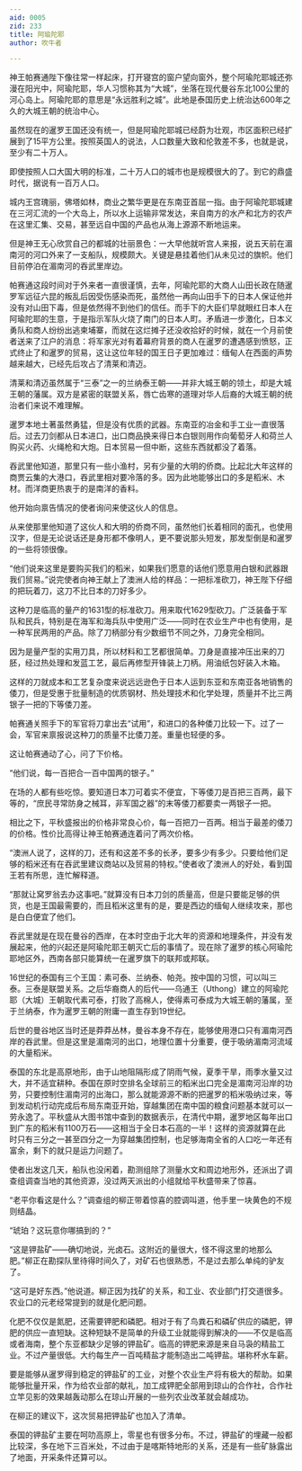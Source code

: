 ```yaml
---
aid: 0005
zid: 233
title: 阿瑜陀耶
author: 吹牛者

---
```




  神王帕赛通陛下像往常一样起床，打开寝宫的窗户望向窗外，整个阿瑜陀耶城还弥漫在阳光中，阿瑜陀耶，华人习惯称其为“大城”，坐落在现代曼谷东北100公里的河心岛上。阿瑜陀耶的意思是“永远胜利之城”。此地是泰国历史上统治达600年之久的大城王朝的统治中心。

  虽然现在的暹罗王国还没有统一，但是阿瑜陀耶城已经蔚为壮观，市区面积已经扩展到了15平方公里。按照英国人的说法，人口数量大致和伦敦差不多，也就是说，至少有二十万人。

  即使按照人口大国大明的标准，二十万人口的城市也是规模很大的了。到它的鼎盛时代，据说有一百万人口。

  城内王宫瑰丽，佛塔如林，商业之繁华更是在东南亚首屈一指。由于阿瑜陀耶城建在三河汇流的一个大岛上，所以水上运输非常发达，来自南方的水产和北方的农产在这里汇集、交易，甚至远自中国的产品也从海上源源不断地运来。

  但是神王无心欣赏自己的都城的壮丽景色：一大早他就听宫人来报，说五天前在湄南河的河口外来了一支船队，规模颇大。关键是悬挂着他们从未见过的旗帜。他们目前停泊在湄南河的吞武里岸边。

  帕赛通这段时间对于外来者一直很谨慎，去年，阿瑜陀耶的大商人山田长政在随暹罗军远征六昆的叛乱后因受伤感染而死，虽然他一再向山田手下的日本人保证他并没有对山田下毒，但是依然得不到他们的信任。而手下的大臣们早就眼红日本人在阿瑜陀耶的生意，于是指示军队火烧了南门的日本人町。矛盾进一步激化，日本义勇队和商人纷纷出逃柬埔寨，而就在这烂摊子还没收拾好的时候，就在一个月前使者送来了江户的消息：将军家光对有着幕府背景的商人在暹罗的遭遇感到愤怒，正式终止了和暹罗的贸易，这让这位年轻的国王日子更加难过：缅甸人在西面的声势越来越大，已经先后攻占了清莱和清迈。

  清莱和清迈虽然属于“三泰”之一的兰纳泰王朝——并非大城王朝的领土，却是大城王朝的藩属。双方是紧密的联盟关系，唇亡齿寒的道理对华人后裔的大城王朝的统治者们来说不难理解。

  暹罗本地土著虽然勇猛，但是没有优质的武器。东南亚的冶金和手工业一直很落后。过去刀剑都从日本进口，出口商品换来得日本白银则用作向葡萄牙人和荷兰人购买火药、火绳枪和大炮。日本贸易一但中断，这些东西就都没了着落。

  吞武里他知道，那里只有一些小渔村，另有少量的大明的侨商。比起北大年这样的商贾云集的大港口，吞武里相对要冷落的多。因为此地能够出口的多是稻米、木材。而洋商更热衷于的是南洋的香料。

  他开始向禀告情况的使者询问来使这伙人的信息。

  从来使那里他知道了这伙人和大明的侨商不同，虽然他们长着相同的面孔，也使用汉字，但是无论说话还是身形都不像明人，更不要说那头短发，那发型倒是和暹罗的一些将领很像。

  “他们说来这里是要购买我们的稻米，如果我们愿意的话他们愿意用白银和武器跟我们贸易。”说完使者向神王献上了澳洲人给的样品：一把标准砍刀，神王陛下仔细的把玩着刀，这刀不比日本的刀好多少。

  这种刀是临高的量产的1631型的标准砍刀。用来取代1629型砍刀。广泛装备于军队和民兵，特别是在海军和海兵队中使用广泛——同时在农业生产中也有使用，是一种军民两用的产品。除了刀柄部分有少数细节不同之外，刀身完全相同。

  因为是量产型的实用刀具，所以材料和工艺都很简单。刀身是直接冲压出来的刀胚，经过热处理和发蓝工艺，最后再修型开锋装上刀柄。用油纸包好装入木箱。

  这样的刀就成本和工艺复杂度来说远远逊色于日本人运到东亚和东南亚各地销售的倭刀，但是受惠于批量制造的优质钢材、热处理技术和化学处理，质量并不比三两银子一把的下等倭刀差。

  帕赛通关照手下的军官将刀拿出去“试用”，和进口的各种倭刀比较一下。过了一会，军官来禀报说这种刀的质量不比倭刀差。重量也轻便的多。

  这让帕赛通动了心，问了下价格。

  “他们说，每一百把合一百中国两的银子。”

  在场的人都有些吃惊。要知道日本刀可着实不便宜，下等倭刀是百把三百两，最下等的，“庶民寻常防身之械耳，非军国之器”的末等倭刀都要卖一两银子一把。

  相比之下，平秋盛报出的价格非常良心价，每一百把刀一百两。相当于最差的倭刀的价格。性价比高得让神王帕赛通连着问了两次价格。

  “澳洲人说了，这样的刀，还有和这差不多的长矛，要多少有多少。只要给他们足够的稻米还有在吞武里建议商站以及贸易的特权。”使者收了澳洲人的好处，看到国王若有所思，连忙解释道。

  “那就让窝罗翁去办这事吧。”就算没有日本刀剑的质量高，但是只要能足够的供货，也是王国最需要的，而且稻米这里有的是，要是西边的缅甸人继续攻来，那也是白白便宜了他们。

  吞武里就是在现在曼谷的西岸，在本时空由于北大年的资源和地理条件，并没有发展起来，他的兴起还是阿瑜陀耶王朝灭亡后的事情了。现在除了暹罗的核心阿瑜陀耶地区外，西南各部只能算统一在暹罗旗下的联邦或邦联。

  16世纪的泰国有三个王国：素可泰、兰纳泰、帕尧。按中国的习惯，可以叫三泰。三泰是联盟关系。之后华裔商人的后代——乌通王（Uthong）建立的阿瑜陀耶（大城）王朝取代素可泰，打败了高棉人，使得素可泰成为大城王朝的藩属，至于兰纳泰，作为暹罗王朝的附庸一直生存到19世纪。

  后世的曼谷地区当时还是莽莽丛林，曼谷本身不存在，能够使用港口只有湄南河西岸的吞武里。但是这里是湄南河的出口，地理位置十分重要，便于吸纳湄南河流域的大量稻米。

  泰国的东北是高原地形，由于山地阻隔形成了阴雨气候，夏季干旱，雨季水量又过大，并不适宜耕种。泰国在原时空排名全球前三的稻米出口完全是湄南河沿岸的功劳，只要控制住湄南河的出海口，那么就能源源不断的把暹罗的稻米吸纳过来，等到发动机行动完成后布局东南亚开始，穿越集团在南中国的粮食问题基本就可以一劳永逸了。平秋盛从大图书馆中查到的数据表示，在清代中期，暹罗地区每年出口到广东的稻米有1100万石——这相当于全日本石高的一半！这样的资源就算在此时只有三分之一甚至四分之一为穿越集团控制，也足够海南全省的人口吃一年还有富余，剩下的就只是运力问题了。

  使者出发这几天，船队也没闲着，勘测组除了测量水文和周边地形外，还派出了调查组调查当地的其他资源，没过两天派出的小组就给平秋盛带来了惊喜。

  “老平你看这是什么？”调查组的柳正带着惊喜的腔调叫道，他手里一块黄色的不规则结晶。

  “琥珀？这玩意你哪搞到的？”

  “这是钾盐矿——确切地说，光卤石。这附近的量很大，怪不得这里的地那么肥。”柳正在勘探队里待得时间久了，对矿石也很熟悉，不是过去那么单纯的驴友了。

  “这可是好东西。”他说道。柳正因为找矿的关系，和工业、农业部门打交道很多。农业口的元老经常提到的就是化肥问题。

  化肥不仅仅是氮肥，还需要钾肥和磷肥。相对于有了鸟粪石和磷矿供应的磷肥，钾肥的供应一直短缺。这种短缺不是简单的升级工业就能得到解决的——不仅是临高或者海南，整个东亚都缺少足够的钾盐矿。临高的钾肥来源是来自马袅的精盐工业。不过产量很低。大约每生产一百吨精盐才能制造出二吨钾盐。堪称杯水车薪。

  要是能够从暹罗得到稳定的钾盐矿的工业，对整个农业生产将有极大的帮助。如果能够批量开采，作为给农业部的献礼，加工成钾肥全部用到琼山的合作社，合作社立竿见影的效果越轰动那么在琼山开展的一些列农业改革就会越成功。

  在柳正的建议下，这次贸易把钾盐矿也加入了清单。

  泰国的钾盐矿主要在呵叻高原上，零星也有很多分布。不过，钾盐矿的埋藏一般都比较深，多在地下三百米处，不过由于是喀斯特地形的关系，还是有一些矿脉露出了地面，开采条件还算可以。



